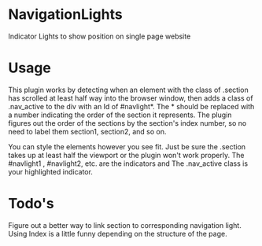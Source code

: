 NavigationLights
================
Indicator Lights to show position on single page website

Usage
=====
This plugin works by detecting when an element with the class of .section has scrolled at least half way into the browser window, then adds a class of .nav_active to the div with an Id of #navlight*. The * should be replaced with a number indicating the order of the section it represents. The plugin figures out the order of the sections by the section's index number, so no need to label them section1, section2, and so on.

You can style the elements however you see fit. Just be sure the .section takes up at least half the viewport or the plugin won't work properly. The #navlight1 , #navlight2, etc. are the indicators and The .nav_active class is your highlighted indicator.

Todo's
======
Figure out a better way to link section to corresponding navigation light. Using Index is a little funny depending on the structure of the page.
